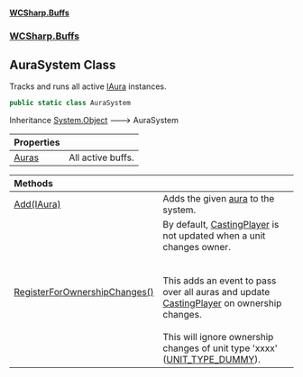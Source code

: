 #### [WCSharp.Buffs](index.md 'index')
### [WCSharp.Buffs](WCSharp.Buffs.md 'WCSharp.Buffs')

## AuraSystem Class

Tracks and runs all active [IAura](WCSharp.Buffs.IAura.md 'WCSharp.Buffs.IAura') instances.

```csharp
public static class AuraSystem
```

Inheritance [System.Object](https://docs.microsoft.com/en-us/dotnet/api/System.Object 'System.Object') &#129106; AuraSystem

| Properties | |
| :--- | :--- |
| [Auras](WCSharp.Buffs.AuraSystem.Auras.md 'WCSharp.Buffs.AuraSystem.Auras') | All active buffs. |

| Methods | |
| :--- | :--- |
| [Add(IAura)](WCSharp.Buffs.AuraSystem.Add(WCSharp.Buffs.IAura).md 'WCSharp.Buffs.AuraSystem.Add(WCSharp.Buffs.IAura)') | Adds the given [aura](WCSharp.Buffs.AuraSystem.Add(WCSharp.Buffs.IAura).md#WCSharp.Buffs.AuraSystem.Add(WCSharp.Buffs.IAura).aura 'WCSharp.Buffs.AuraSystem.Add(WCSharp.Buffs.IAura).aura') to the system. |
| [RegisterForOwnershipChanges()](WCSharp.Buffs.AuraSystem.RegisterForOwnershipChanges().md 'WCSharp.Buffs.AuraSystem.RegisterForOwnershipChanges()') | By default, [CastingPlayer](WCSharp.Buffs.IAura.CastingPlayer.md 'WCSharp.Buffs.IAura.CastingPlayer') is not updated when a unit changes owner.<br/><br/><br/>This adds an event to pass over all auras and update [CastingPlayer](WCSharp.Buffs.IAura.CastingPlayer.md 'WCSharp.Buffs.IAura.CastingPlayer') on ownership changes.<br/><br/>This will ignore ownership changes of unit type 'xxxx' ([UNIT_TYPE_DUMMY](../WCSharp.Dummies/WCSharp.Dummies.DummySystem.UNIT_TYPE_DUMMY.md 'WCSharp.Dummies.DummySystem.UNIT_TYPE_DUMMY')). |
